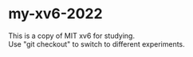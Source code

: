 # my-xv6-2022
This is a copy of MIT xv6 for studying.  
Use "git checkout" to switch to different experiments.

